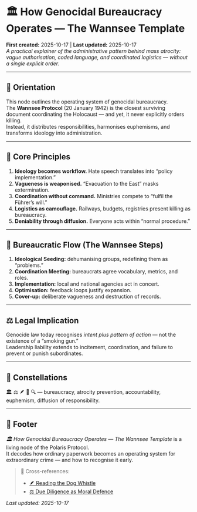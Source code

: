 # 🏛️ How Genocidal Bureaucracy Operates — The Wannsee Template  
**First created:** 2025-10-17 | **Last updated:** 2025-10-17  
*A practical explainer of the administrative pattern behind mass atrocity: vague authorisation, coded language, and coordinated logistics — without a single explicit order.*

---

## 🧭 Orientation  
This node outlines the operating system of genocidal bureaucracy.  
The **Wannsee Protocol** (20 January 1942) is the closest surviving document coordinating the Holocaust — and yet, it never explicitly orders killing.  
Instead, it distributes responsibilities, harmonises euphemisms, and transforms ideology into administration.

---

## 🧩 Core Principles  
1. **Ideology becomes workflow.** Hate speech translates into “policy implementation.”  
2. **Vagueness is weaponised.** “Evacuation to the East” masks extermination.  
3. **Coordination without command.** Ministries compete to “fulfil the Führer’s will.”  
4. **Logistics as camouflage.** Railways, budgets, registries present killing as bureaucracy.  
5. **Deniability through diffusion.** Everyone acts within “normal procedure.”  

---

## 🧱 Bureaucratic Flow (The Wannsee Steps)  
1. **Ideological Seeding:** dehumanising groups, redefining them as “problems.”  
2. **Coordination Meeting:** bureaucrats agree vocabulary, metrics, and roles.  
3. **Implementation:** local and national agencies act in concert.  
4. **Optimisation:** feedback loops justify expansion.  
5. **Cover-up:** deliberate vagueness and destruction of records.  

---

## ⚖️ Legal Implication  
Genocide law today recognises *intent plus pattern of action* — not the existence of a “smoking gun.”  
Leadership liability extends to incitement, coordination, and failure to prevent or punish subordinates.  

---

## 🌌 Constellations  
🏛️ ⚖️ 🪶 🧿 🔍 — bureaucracy, atrocity prevention, accountability, euphemism, diffusion of responsibility.

---

## 🏮 Footer  
*🏛️ How Genocidal Bureaucracy Operates — The Wannsee Template* is a living node of the Polaris Protocol.  
It decodes how ordinary paperwork becomes an operating system for extraordinary crime — and how to recognise it early.  

> 📡 Cross-references:  
> - [🪶 Reading the Dog Whistle](🪶_reading_the_dog_whistle.md)  
> - [⚖️ Due Diligence as Moral Defence](⚖️_due_diligence_as_moral_defence.md)  

_Last updated: 2025-10-17_
